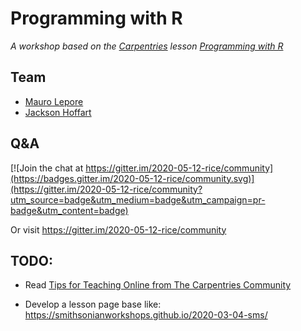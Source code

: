 # Programming with R

_A workshop based on the [Carpentries](https://carpentries.org/) lesson [Programming with R](http://swcarpentry.github.io/r-novice-inflammation/>)_

## Team

* [Mauro Lepore](https://github.com/maurolepore)
* [Jackson Hoffart](https://github.com/jdhoffa)

## Q&A

[![Join the chat at https://gitter.im/2020-05-12-rice/community](https://badges.gitter.im/2020-05-12-rice/community.svg)](https://gitter.im/2020-05-12-rice/community?utm_source=badge&utm_medium=badge&utm_campaign=pr-badge&utm_content=badge)

Or visit <https://gitter.im/2020-05-12-rice/community>

## TODO: 

* Read [Tips for Teaching Online from The Carpentries Community](https://carpentries.org/blog/2020/03/tips-for-teaching-online/)

* Develop a lesson page base like: <https://smithsonianworkshops.github.io/2020-03-04-sms/>

